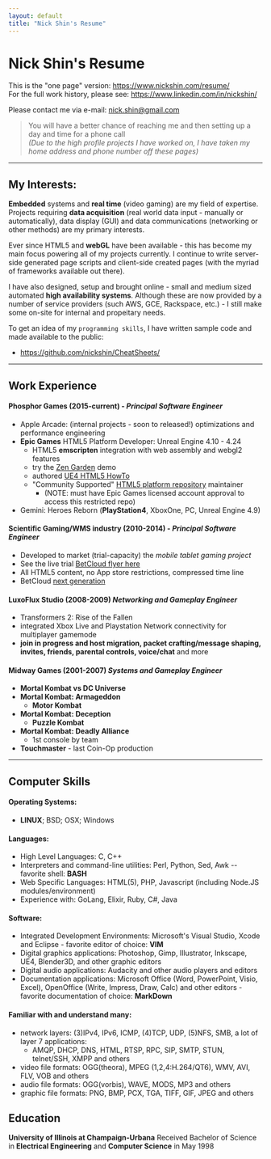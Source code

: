 ```yaml
---
layout: default
title: "Nick Shin's Resume"
---
```


# Nick Shin's Resume

This is the "one page" version: <https://www.nickshin.com/resume/><br>
For the full work history, please see: <https://www.linkedin.com/in/nickshin/>

Please contact me via e-mail: <nick.shin@gmail.com>
> You will have a better chance of reaching me and then setting up a day and time for a phone call<br>
> _(Due to the high profile projects I have worked on, I have taken my home address and phone number off these pages)_

* * *

## My Interests:

**Embedded** systems and **real time** (video gaming) are my field of expertise.
Projects requiring **data acquisition** (real world data input - manually or automatically),
data display (GUI) and data communications (networking or other methods) are my primary interests.

Ever since HTML5 and **webGL** have been available - this has become my main focus powering all of my projects currently.
I continue to write server-side generated page scripts and client-side created pages (with the myriad of frameworks available out there).

I have also designed, setup and brought online - small and medium sized automated **high availability systems**.
Although these are now provided by a number of service providers (such AWS, GCE, Rackspace, etc.) - I
still make some on-site for internal and propeitary needs.

<!--
The following is primarily for cold calling recruiters. Offers I am NOT looking for:

- Supporting old, dying or dead tech
- I do not want a (tech) documentation writing offer. I will only write documentation on projects that I have been involved with from the beginning. 

- Do not call me if the job is for a tech support monkey position, a lab (maintenance) baby sitter or a tester position (where the fun work has already been completed).
- But, if there are needs for solutions in designing the lab infrastructure or there are needs for designing new testing applications, then I "might" consider the offer. 


Do NOT contact me about joining your resume search engine either. All of those requests will be ignored.

Please DO include a description of the offer when you contact me about your inquiry. Offers that are not specific will result in longer reply delays.
-->

To get an idea of my `programming skills`, I have written sample code and made available to the public:
- <https://github.com/nickshin/CheatSheets/>

* * *

<!--
## Employment Objective

To bring my deep experience in computer programming from the creative and imaginative field of the video gaming industry to new challenging projects and opportunities.
Along with my electrical engineering hardware skills, brings extensive physics, mathematic and logic problem solving skills.
Yet, am business conscience by keeping an eye on the company's needs, by being analytical, methodical and highly organized.

* * *
-->

## Work Experience

#### Phosphor Games (2015-current) - _Principal Software Engineer_
- Apple Arcade: (internal projects - soon to released!) optimizations and performance engineering
- **Epic Games** HTML5 Platform Developer: Unreal Engine 4.10 - 4.24
	- HTML5 **emscripten** integration with web assembly and webgl2 features
	- try the [Zen Garden](https://s3.amazonaws.com/mozilla-games/ZenGarden/EpicZenGarden.html) demo
	- authored [UE4 HTML5 HowTo](https://github.com/UnrealEngineHTML5/Documentation/tree/master/Platforms/HTML5/HowTo)
	- "Community Supported" [HTML5 platform repository](https://github.com/UnrealEngineHTML5/UnrealEngine) maintainer
		- (NOTE: must have Epic Games licensed account approval to access this restricted repo)
- Gemini: Heroes Reborn (**PlayStation4**, XboxOne, PC, Unreal Engine 4.9)

#### Scientific Gaming/WMS industry (2010-2014) - _Principal Software Engineer_
- Developed to market (trial-capacity) the _mobile tablet gaming project_
- See the live trial [BetCloud flyer here](https://www.ncl.com/sites/default/files/BetCloudFlyerWeb.pdf)
- All HTML5 content, no App store restrictions, compressed time line
- BetCloud [next generation](https://gamingcontrolboard.pa.gov/files/meetings/Meeting_Presentation_Parx_BetCloud.pdf)

#### LuxoFlux Studio (2008-2009) _Networking and Gameplay Engineer_
- Transformers 2: Rise of the Fallen
- integrated Xbox Live and Playstation Network connectivity for multiplayer gamemode
- **join in progress and host migration, packet crafting/message shaping, invites, friends, parental controls, voice/chat** and more

#### Midway Games (2001-2007) _Systems and Gameplay Engineer_
- **Mortal Kombat vs DC Universe**
- **Mortal Kombat: Armageddon**
	- **Motor Kombat**
- **Mortal Kombat: Deception**
	- **Puzzle Kombat**
- **Mortal Kombat: Deadly Alliance**
	- 1st console by team
- **Touchmaster** - last Coin-Op production

* * *

## Computer Skills

#### Operating Systems:
- **LINUX**; BSD; OSX; Windows

#### Languages:
- High Level Languages: C, C++
- Interpreters and command-line utilities: Perl, Python, Sed, Awk -- favorite shell: **BASH**
- Web Specific Languages: HTML(5), PHP, Javascript (including Node.JS modules/environment)
- Experience with: GoLang, Elixir, Ruby, C#, Java

#### Software:
- Integrated Development Environments: Microsoft's Visual Studio, Xcode and Eclipse - favorite editor of choice: **VIM**
- Digital graphics applications: Photoshop, Gimp, Illustrator, Inkscape, UE4, Blender3D, and other graphic editors
- Digital audio applications: Audacity and other audio players and editors
- Documentation applications: Microsoft Office (Word, PowerPoint, Visio, Excel), OpenOffice (Write, Impress, Draw, Calc)
and other editors - favorite documentation of choice: **MarkDown**

#### Familiar with and understand many:
- network layers: (3)IPv4, IPv6, ICMP, (4)TCP, UDP, (5)NFS, SMB, a lot of layer 7 applications:
	- AMQP, DHCP, DNS, HTML, RTSP, RPC, SIP, SMTP, STUN, telnet/SSH, XMPP and others
- video file formats: OGG(theora), MPEG (1,2,4:H.264/QT6), WMV, AVI, FLV, VOB and others
- audio file formats: OGG(vorbis), WAVE, MODS, MP3 and others
- graphic file formats: PNG, BMP, PCX, TGA, TIFF, GIF, JPEG and others

## Education
**University of Illinois at Champaign-Urbana**
Received Bachelor of Science in **Electrical Engineering** and **Computer Science** in May 1998

